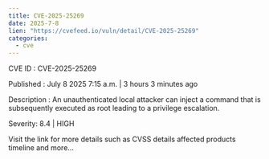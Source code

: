 ```yaml
--- 
title: CVE-2025-25269
date: 2025-7-8
lien: "https://cvefeed.io/vuln/detail/CVE-2025-25269"
categories:
  - cve
---
```


CVE ID : CVE-2025-25269

Published :  July 8
2025
7:15 a.m. | 3 hours
3 minutes ago

Description : An unauthenticated local attacker can inject a command that is subsequently executed as root
leading to a privilege escalation.

Severity: 8.4 | HIGH

Visit the link for more details
such as CVSS details
affected products
timeline
and more...
